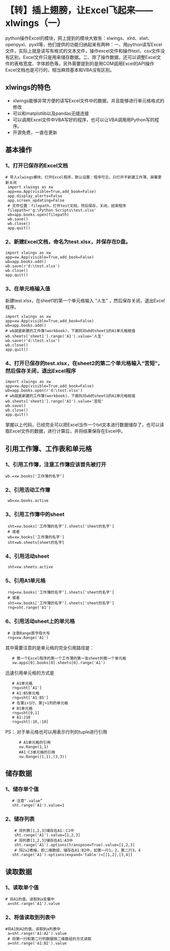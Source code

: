 # 【转】插上翅膀，让Excel飞起来——xlwings（一）
python操作Excel的模块，网上提到的模块大致有：xlwings、xlrd、xlwt、openpyxl、pyxll等，他们提供的功能归纳起来有两种：一、用python读写Excel文件，实际上就是读写有格式的文本文件，操作excel文件和操作text、csv文件没有区别，Excel文件只是用来储存数据。二、除了操作数据，还可以调整Excel文件的表格宽度、字体颜色等。另外需要提到的是用COM调用Excel的API操作Excel文档也是可行的，相当麻烦基本和VBA没有区别。

## xlwings的特色
* xlwings能够非常方便的读写Excel文件中的数据，并且能够进行单元格格式的修改
* 可以和matplotlib以及pandas无缝连接
* 可以调用Excel文件中VBA写好的程序，也可以让VBA调用用Python写的程序。
* 开源免费，一直在更新

## 基本操作
### 1、打开已保存的Excel文档
```
# 导入xlwings模块，打开Excel程序，默认设置：程序可见，只打开不新建工作薄，屏幕更新关闭
 import xlwings as xw
 app=xw.App(visible=True,add_book=False)
 app.display_alerts=False
 app.screen_updating=False
 # 文件位置：filepath，打开test文档，然后保存，关闭，结束程序
 filepath=r'g:\Python Scripts\test.xlsx'
 wb=app.books.open(filepath)
 wb.save()
 wb.close()
 app.quit()
 ```
### 2、新建Excel文档，命名为test.xlsx，并保存在D盘。
 ```
 import xlwings as xw
 app=xw.App(visible=True,add_book=False)
 wb=app.books.add()
 wb.save(r'd:\test.xlsx')
 wb.close()
 app.quit()
 ```
### 3、在单元格输入值
新建test.xlsx，在sheet1的第一个单元格输入 “人生” ，然后保存关闭，退出Excel程序。
 ```
 import xlwings as xw
 app=xw.App(visible=True,add_book=False)
 wb=app.books.add()
 # wb就是新建的工作簿(workbook)，下面则对wb的sheet1的A1单元格赋值
 wb.sheets['sheet1'].range('A1').value='人生'
 wb.save(r'd:\test.xlsx')
 wb.close()
 app.quit()
 ```
### 4、打开已保存的test.xlsx，在sheet2的第二个单元格输入“苦短”，然后保存关闭，退出Excel程序
 ```
 import xlwings as xw
 app=xw.App(visible=True,add_book=False)
 wb=app.books.open(r'd:\test.xlsx')
 # wb就是新建的工作簿(workbook)，下面则对wb的sheet1的A1单元格赋值
 wb.sheets['sheet1'].range('A1').value='苦短'
 wb.save()
 wb.close()
 app.quit()
 ```
掌握以上代码，已经完全可以把Excel当作一个txt文本进行数据储存了，也可以读取Excel文件的数据，进行计算后，并将结果保存在Excel中。

## 引用工作簿、工作表和单元格

### 1、引用工作簿，注意工作簿应该首先被打开
 ```
 wb.=xw.books['工作簿的名字‘]
 ```
### 2、引用活动工作簿
```
 wb=xw.books.active
```
### 3、引用工作簿中的sheet
```
 sht=xw.books['工作簿的名字‘].sheets['sheet的名字']
 # 或者
 wb=xw.books['工作簿的名字']
 sht=wb.sheets[sheet的名字]
```
### 4、引用活动sheet
``` 
 sht=xw.sheets.active
```
### 5、引用A1单元格
``` 
 rng=xw.books['工作簿的名字‘].sheets['sheet的名字']
 # 或者
 sht=xw.books['工作簿的名字‘].sheets['sheet的名字']
 rng=sht.range('A1')
```
### 6、引用活动sheet上的单元格
```
 # 注意Range首字母大写
 rng=xw.Range('A1')
```
其中需要注意的是单元格的完全引用路径是：
```
   # 第一个Excel程序的第一个工作薄的第一张sheet的第一个单元格
   xw.apps[0].books[0].sheets[0].range('A1')
```
迅速引用单元格的方式是
```   sht=xw.books['名字'].sheets['名字']
   # A1单元格
   rng=sht[’A1']
   # A1:B5单元格
   rng=sht['A1:B5']
   # 在第i+1行，第j+1列的单元格
   # B1单元格
   rng=sht[0,1]
   # A1:J10
   rng=sht[:10,:10]
```
PS： 对于单元格也可以用表示行列的tuple进行引用
```
      # A1单元格的引用
      xw.Range(1,1)
      #A1:C3单元格的引用
      xw.Range((1,1),(3,3))
```
## 储存数据

### 1、储存单个值
```
   # 注意".value“
   sht.range('A1').value=1
```
### 2、储存列表
```
    # 将列表[1,2,3]储存在A1：C1中
    sht.range('A1').value=[1,2,3]
    # 将列表[1,2,3]储存在A1:A3中
    sht.range('A1').options(transpose=True).value=[1,2,3] 
    # 将2x2表格，即二维数组，储存在A1:B2中，如第一行1，2，第二行3，4
   sht.range('A1').options(expand='table')=[[1,2],[3,4]]
```
## 读取数据

### 1、读取单个值
```
# 将A1的值，读取到a变量中
 a=sht.range('A1').value
```
### 2、将值读取到列表中
```
#将A1到A2的值，读取到a列表中
 a=sht.range('A1:A2').value
 # 将第一行和第二行的数据按二维数组的方式读取
 a=sht.range('A1:B2').value
```

